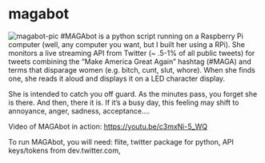 # magabot
![magabot-pic](https://github.com/jesswhyte/magabot/blob/master/magabot.jpg)
#MAGAbot is a python script running on a Raspberry Pi computer (well, any computer you want, but I built her using a RPi). She monitors a live streaming API from Twitter (~ .5-1% of all public tweets) for tweets combining the “Make America Great Again” hashtag (#MAGA) and terms that disparage women (e.g. bitch, cunt, slut, whore). When she finds one, she reads it aloud and displays it on a LED character display. 

She is intended to catch you off guard. As the minutes pass, you forget she is there. And then, there it is. If it’s a busy day, this feeling may shift to annoyance, anger, sadness, acceptance….

Video of MAGAbot in action: https://youtu.be/c3mxNi-5_WQ

To run MAGAbot, you will need:
flite,
twitter package for python, 
API keys/tokens from dev.twitter.com, 

